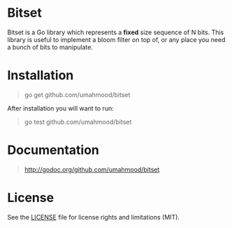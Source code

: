 # Bitset
Bitset is a Go library which represents a **fixed** size sequence of N bits. 
This library is useful to implement a bloom filter on top of, or any place you 
need a bunch of bits to manipulate.

# Installation

> go get github.com/umahmood/bitset

After installation you will want to run:

> go test github.com/umahmood/bitset

# Documentation

> http://godoc.org/github.com/umahmood/bitset

# License

See the [LICENSE](LICENSE.md) file for license rights and limitations (MIT).

